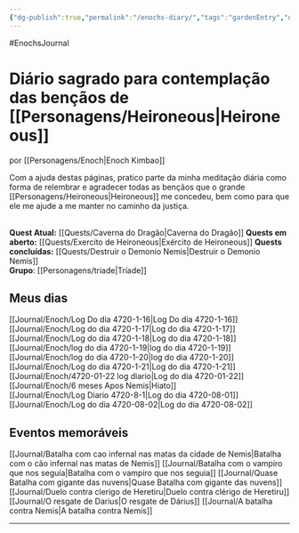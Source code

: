```yaml
---
{"dg-publish":true,"permalink":"/enochs-diary/","tags":"gardenEntry","dgHomeLink":true,"dgPassFrontmatter":false}
---
```


#EnochsJournal 

# Diário sagrado para contemplação das bençãos de [[Personagens/Heironeous|Heironeous]]
por [[Personagens/Enoch|Enoch Kimbao]]

Com a ajuda destas páginas, pratico parte da minha meditação diária como forma de relembrar e agradecer todas as bençãos que o grande [[Personagens/Heironeous|Heironeous]] me concedeu, bem como para que ele me ajude a me manter no caminho da justiça.
<br><br>

**Quest Atual:** [[Quests/Caverna do Dragão|Caverna do Dragão]]
**Quests em aberto:** [[Quests/Exercito de Heironeous|Exército de Heironeous]]
**Quests concluídas:** [[Quests/Destruir o Demonio Nemis|Destruir o Demonio Nemis]] 
<br>
**Grupo**: [[Personagens/triade|Tríade]] 

## Meus dias
[[Journal/Enoch/Log Do dia 4720-1-16|Log Do dia 4720-1-16]]
[[Journal/Enoch/Log do dia 4720-1-17|Log do dia 4720-1-17]]
[[Journal/Enoch/Log do dia 4720-1-18|Log do dia 4720-1-18]]
[[Journal/Enoch/log do dia 4720-1-19|log do dia 4720-1-19]]
[[Journal/Enoch/log do dia 4720-1-20|log do dia 4720-1-20]]
[[Journal/Enoch/Log do dia 4720-1-21|Log do dia 4720-1-21]]
[[Journal/Enoch/4720-01-22 log diario|Log do dia 4720-01-22]]
<br>
[[Journal/Enoch/6 meses Apos Nemis|Hiato]]
<br>
[[Journal/Enoch/Log Diario 4720-8-1|Log do dia 4720-08-01]]
[[Journal/Enoch/Log do dia 4720-08-02|Log do dia 4720-08-02]]


## Eventos memoráveis
[[Journal/Batalha com cao infernal nas matas da cidade de Nemis|Batalha com o cão infernal nas matas de Nemis]]
[[Journal/Batalha com o vampiro que nos seguia|Batalha com o vampiro que nos seguia]]
[[Journal/Quase Batalha com gigante das nuvens|Quase Batalha com gigante das nuvens]]
[[Journal/Duelo contra clerigo de Heretiru|Duelo contra clérigo de Heretiru]]
[[Journal/O resgate de Darius|O resgate de Dárius]]
[[Journal/A batalha contra Nemis|A batalha contra Nemis]] 

---

